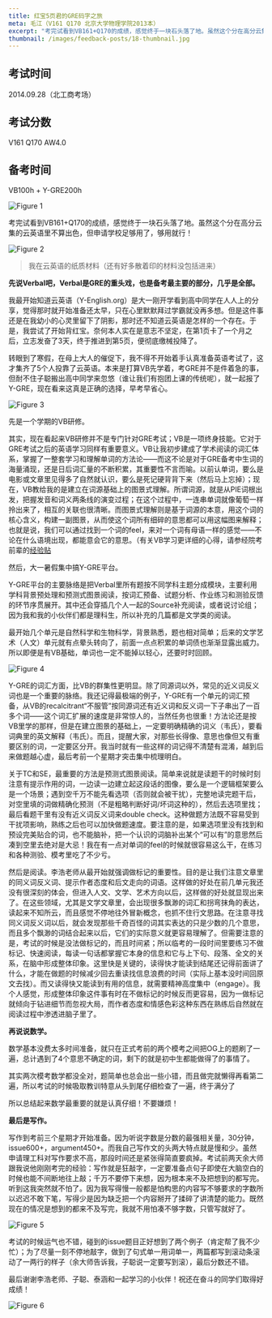 ```yaml
---
title: 红宝5页君的GRE码字之旅
meta: 毛江（V161 Q170 北京大学物理学院2013本）
excerpt: "考完试看到VB161+Q170的成绩，感觉终于一块石头落了地。虽然这个分在高分云集的云英语里不算出色，但申请学校足够用了，够用就行！"
thumbnail: /images/feedback-posts/18-thumbnail.jpg
---
```


## 考试时间

2014.09.28（北工商考场）

## 考试分数

V161 Q170 AW4.0

## 备考时间

VB100h + Y-GRE200h

![Figure 1](/images/feedback-posts/18-1.jpg)

考完试看到VB161+Q170的成绩，感觉终于一块石头落了地。虽然这个分在高分云集的云英语里不算出色，但申请学校足够用了，够用就行！

![Figure 2](/images/feedback-posts/18-2.jpg)

> 我在云英语的纸质材料（还有好多散着印的材料没包括进来）

**先说Verbal吧，Verbal是GRE的重头戏，也是备考最主要的部分，几乎是全部。**

我最开始知道云英语（Y-English.org）是大一刚开学看到高中同学在人人上的分享，觉得那时就开始准备还太早，只在心里默默拜过学霸就没再多想。但是这件事还是在我幼小的心灵里留下了阴影，那时还不知道云英语是怎样的一个存在。于是，我尝试了开始背红宝。奈何本人实在是意志不坚定，在第1页卡了一个月之后，立志发奋了3天，终于推进到第5页，便彻底缴械投降了。

转眼到了寒假，在母上大人的催促下，我不得不开始着手认真准备英语考试了，这才集齐了5个人投靠了云英语。本来是打算VB先学着，考GRE并不是件着急的事，但耐不住子聪搬出高中同学来忽悠（谁让我们有抱团上课的传统呢），就一起报了Y-GRE，现在看来这真是正确的选择，早考早省心。

![Figure 3](/images/feedback-posts/18-3.jpg)

先是一个学期的VB研修。

其实，现在看起来VB研修并不是专门针对GRE考试；VB是一项终身技能。它对于GRE考试之后的英语学习同样有重要意义。VB让我初步建成了学术阅读的词汇体系，掌握了一整套学习和理解单词的方法论——而这不论是对于GRE备考中生词的海量涌现，还是日后词汇量的不断积累，其重要性不言而喻。以前认单词，要么是电影或文章里见得多了自然就认识，要么是死记硬背背下来（然后马上忘掉）；现在，VB教给我的是建立在词源基础上的图景式理解。所谓词源，就是从PIE词根出发，把握发音和词义两条线的演变过程；在这个过程中，一连串单词就像葡萄一样拎出来了，相互的关联也很清晰。而图景式理解则是基于词源的本意，用这个词的核心含义，构建一副图景，从而使这个词所有细碎的意思都可以用这幅图来解释；也就是说，我们可以通过找到一个词的feel，来对一个词有母语一样的感觉——不论在什么语境出现，都能意会它的意思。（有关VB学习更详细的心得，请参经院考前辈的[经验贴](/feedback/post/013/)

然后，大一暑假集中搞Y-GRE平台。

Y-GRE平台的主要脉络是把Verbal里所有题按不同学科主题分成模块，主要利用学科背景预处理和预测式图景阅读，按词汇预备、试题分析、作业练习和测验反馈的环节序贯展开。其中还会穿插几个人一起的Source补充阅读，或者说讨论组；因为我和我的小伙伴们都是理科生，所以补充的几篇都是文学类的阅读。

最开始几个单元是自然科学和生物科学，背景熟悉，题也相对简单；后来的文学艺术（人文）单元就有点晕头转向了，前面一点点积累的单词债也渐渐显露出威力。所以即便是有VB基础，单词也一定不能掉以轻心，还要时时回顾。

![Figure 4](/images/feedback-posts/18-4.jpg)

Y-GRE的词汇方面，比VB的群集性更明显。除了同源词以外，常见的近义词反义词也是一个重要的脉络。我还记得最极端的例子，Y-GRE有一个单元的词汇预备，从VB的recalcitrant“不服管”按同源词还有近义词和反义词一下子串出了一百多个词——这个词汇扩展的速度是非常惊人的，当然任务也很重！方法论还是按VB里学的那样，但是在建立图景的基础上，一定要明确精确的词义（韦氏），要看词典里的英文解释（韦氏）。而且，提醒大家，对那些长得像、意思也像但又有重要区别的词，一定要区分开。我当时就有一些这样的词记得不清楚有混淆，越到后来做题越心虚，最后考前一个星期才突击集中梳理明白。

关于TC和SE，最重要的方法是预测式图景阅读。简单来说就是读题干的时候时刻注意有提示作用的词，一边读一边建立起这段话的图像，要么是一个逻辑框架要么是一个场景；遇到空千万不能先看选项（否则就会被干扰），完整地读完题干后，对空里填的词做精确化预测（不是粗略判断好词/坏词这种的），然后去选项里找；最后看题干里有没有近义词反义词来double check。这种做题方法既不容易受到干扰项影响，熟练之后也可以加快做题速度。要注意的是，如果选项里没有找到和预设完美贴合的词，也不能脑补，把一个认识的词脑补出某个“可以有”的意思然后凑到空里去绝对是大忌！我在有一点对单词的feel的时候就很容易这么干，在练习和各种测验、模考里吃了不少亏。

然后是阅读。李浩老师从最开始就强调做标记的重要性。目的是让我们注意文章里的同义词反义词、提示作者态度和后文走向的词语。这样做的好处在前几单元我还没有很深刻的体会，但进入人文、文学、艺术方向以后，这样做的好处就显现出来了。在这些领域，尤其是文学文章里，会出现很多飘渺的词汇和拐弯抹角的表达，读起来不知所云，而且感觉不停地往外冒新概念，也抓不住行文思路。在注意寻找同义词反义词以后，就会发现那些千奇百怪的词其实表达的只是少数的几个意思，而且多个飘渺的词结合起来以后，它们的实际意义就更容易理解了。但需要注意的是，考试的时候是没法做标记的，而且时间紧；所以临考的一段时间里要练习不做标记、快速阅读，每读一句话都掌握它本身的信息和它与上下句、段落、全文的关系，在脑中形成整体印象。这里快是关键的，读得快才能读到结尾还记得前面讲了什么，才能在做题的时候减少回去重读找信息浪费的时间（实际上基本没时间回原文去找）。而又读得快又能读到有用的信息，就需要精神高度集中（engage）。我个人感觉，形成整体印象这件事有时在不做标记的时候反而更容易，因为一做标记就倾向于钻进细节而忽视大局，而作者态度和情感色彩这种东西在熟练后自然就在阅读过程中渗透进脑子里了。

**再说说数学。**

数学基本没费太多时间准备，就只在正式考前的两个模考之间把OG上的题刷了一遍，总计遇到了4个意思不确定的词，剩下的就是初中生都能做得了的事情了。

其实两次模考数学都没全对，题简单也总会出一些小错，而且做完就懒得再看第二遍，所以考试的时候吸取教训特意从头到尾仔细检查了一遍，终于满分了

所以总结起来数学最重要的就是认真仔细！不要嫌烦！

**最后是写作。**

写作到考前三个星期才开始准备。因为听说字数是分数的最强相关量，30分钟，issue600+，argument450+。而我自己写作文的头两大特点就是慢和少。虽然申请理工科对写作要求不高，那段时间还是紧张得简直要疯掉。考试前两天余大师跟我说他刚刚考完的经验：写作就是狂敲字，一定要准备点句子即使在大脑空白的时候也能不间断地往上敲；千万不要停下来想，因为根本来不及把想到的都写完。听到这我突然就不怕了。因为我写得慢一般都是怕构思的内容写不够要求的字数所以迟迟不敢下笔，写得少是因为缺乏把一个内容掰开了揉碎了讲清楚的能力。既然现在的情况是想到的都来不及写完，我就不用怕凑不够字数，只管写就好了。

![Figure 5](/images/feedback-posts/18-5.jpg)

考试的时候运气也不错，碰到的issue题目正好想到了两个例子（肯定帮了我不少忙）；为了尽量一刻不停地敲字，做到了句式单一用词单一，两篇都写到滚动条滚动了一两行的样子（余大师告诉我，子聪说一定要写到滚），最后分数还不错。

最后谢谢李浩老师、子聪、泰涵和一起学习的小伙伴！祝还在奋斗的同学们取得好成绩！

![Figure 6](/images/feedback-posts/18-6.jpg)
